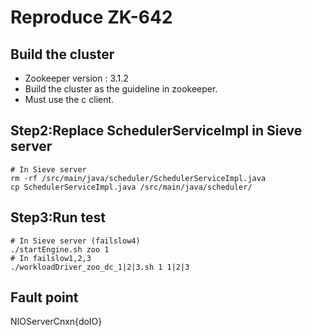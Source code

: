# Reproduce ZK-642
## Build the cluster
- Zookeeper version : 3.1.2
- Build the cluster as the guideline in zookeeper.
- Must use the c client.
## Step2:Replace SchedulerServiceImpl in Sieve server
```
# In Sieve server
rm -rf /src/main/java/scheduler/SchedulerServiceImpl.java
cp SchedulerServiceImpl.java /src/main/java/scheduler/
```
## Step3:Run test
```
# In Sieve server (failslow4)
./startEngine.sh zoo 1
# In failslow1,2,3
./workloadDriver_zoo_dc_1|2|3.sh 1 1|2|3
```
## Fault point
NIOServerCnxn{doIO}
